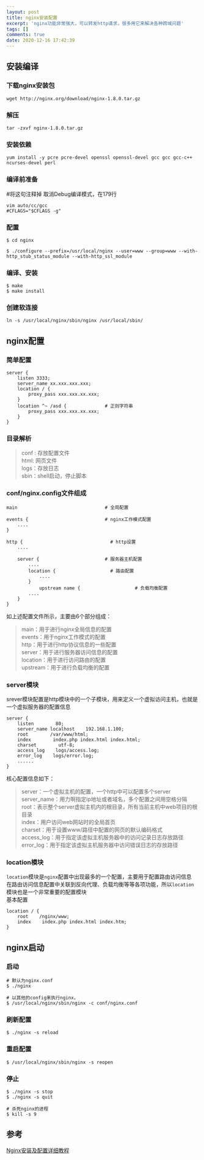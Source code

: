 ```yaml
---
layout: post
title: nginx安装配置
excerpt: 'nginx功能非常强大，可以转发http请求，很多用它来解决各种跨域问题'
tags: []
comments: true
date: 2020-12-16 17:42:39
---
```



## 安装编译
### 下载nginx安装包
```
wget http://nginx.org/download/nginx-1.8.0.tar.gz
```
### 解压
```
tar -zxvf nginx-1.8.0.tar.gz
```
### 安装依赖
```
yum install -y pcre pcre-devel openssl openssl-devel gcc gcc gcc-c++ ncurses-devel perl 
```
### 编译前准备
#将这句注释掉 取消Debug编译模式，在179行

```
vim auto/cc/gcc
#CFLAGS="$CFLAGS -g"
```
### 配置
```
$ cd nginx

$ ./configure --prefix=/usr/local/nginx --user=www --group=www --with-http_stub_status_module --with-http_ssl_module
```
### 编译、安装
```
$ make
$ make install
```
### 创建软连接
```
ln -s /usr/local/nginx/sbin/nginx /usr/local/sbin/
```

## nginx配置
### 简单配置
```
server {
    listen 3333;
    server_name xx.xxx.xxx.xxx;
    location / {
        proxy_pass xxx.xxx.xx.xxx;
    }
    location ^~ /asd {              # 正则字符串
        proxy_pass xxx.xxx.xx.xxx;
    }
}
```
### 目录解析
> conf : 存放配置文件  
> html: 网页文件  
> logs：存放日志  
> sbin：shell启动，停止脚本  

### conf/nginx.config文件组成
```
main                                # 全局配置

events {                            # nginx工作模式配置
    ....
}

http {                                # http设置
    ....

    server {                        # 服务器主机配置
        ....
        location {                    # 路由配置
            ....
        }
            upstream name {                    # 负载均衡配置
        ....
    }
}
```
如上述配置文件所示，主要由6个部分组成：
> main：用于进行nginx全局信息的配置  
> events：用于nginx工作模式的配置  
> http：用于进行http协议信息的一些配置  
> server：用于进行服务器访问信息的配置  
> location：用于进行访问路由的配置  
> upstream：用于进行负载均衡的配置  

### server模块
srever模块配置是http模块中的一个子模块，用来定义一个虚拟访问主机，也就是一个虚拟服务器的配置信息

```
server {
    listen        80;
    server_name localhost    192.168.1.100;
    root        /var/www/html;
    index        index.php index.html index.html;
    charset        utf-8;
    access_log    logs/access.log;
    error_log    logs/error.log;
    ......
}
```
核心配置信息如下：
>server：一个虚拟主机的配置，一个http中可以配置多个server  
>server_name：用力啊指定ip地址或者域名，多个配置之间用空格分隔  
>root：表示整个server虚拟主机内的根目录，所有当前主机中web项目的根目录  
>index：用户访问web网站时的全局首页  
>charset：用于设置www/路径中配置的网页的默认编码格式  
>access_log：用于指定该虚拟主机服务器中的访问记录日志存放路径  
>error_log：用于指定该虚拟主机服务器中访问错误日志的存放路径  
### location模块

`location`模块是`nginx`配置中出现最多的一个配置，主要用于配置路由访问信息  
在路由访问信息配置中关联到反向代理、负载均衡等等各项功能，所以`location`模块也是一个非常重要的配置模块  
基本配置  
```
location / {
    root    /nginx/www;
    index    index.php index.html index.htm;
}
```



## nginx启动
### 启动
```
# 默认为nginx.conf
$ ./nginx

# 以其他的config来执行nginx，
$ /usr/local/nginx/sbin/nginx -c conf/nginx.conf
```
### 刷新配置
```
$ ./nginx -s reload
```
### 重启配置
```
$ /usr/local/nginx/sbin/nginx -s reopen
```
### 停止
```
$ ./nginx -s stop
$ ./nginx -s quit

# 杀死nginx的进程
$ kill -s 9 
```
## 参考
[Nginx安装及配置详细教程
](https://blog.51cto.com/13363488/2349546)